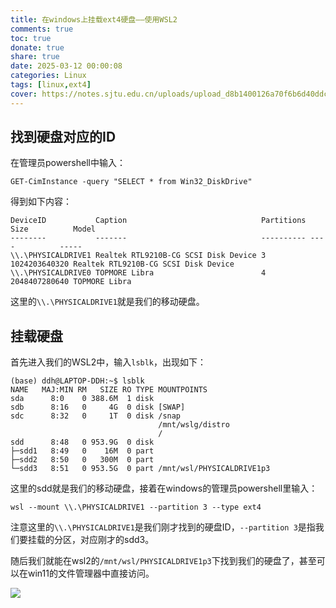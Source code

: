 ```yaml
---
title: 在windows上挂载ext4硬盘——使用WSL2
comments: true
toc: true
donate: true
share: true
date: 2025-03-12 00:00:08
categories: Linux
tags: [linux,ext4]
cover: https://notes.sjtu.edu.cn/uploads/upload_d8b1400126a70f6b6d40ddca563b7ac1.png
---
```


## 找到硬盘对应的ID

在管理员powershell中输入：

```shell
GET-CimInstance -query "SELECT * from Win32_DiskDrive"
```

得到如下内容：

```
DeviceID           Caption                              Partitions Size          Model
--------           -------                              ---------- ----          -----
\\.\PHYSICALDRIVE1 Realtek RTL9210B-CG SCSI Disk Device 3          1024203640320 Realtek RTL9210B-CG SCSI Disk Device
\\.\PHYSICALDRIVE0 TOPMORE Libra                        4          2048407280640 TOPMORE Libra
```

这里的`\\.\PHYSICALDRIVE1`就是我们的移动硬盘。

## 挂载硬盘

首先进入我们的WSL2中，输入`lsblk`，出现如下：

```
(base) ddh@LAPTOP-DDH:~$ lsblk
NAME   MAJ:MIN RM   SIZE RO TYPE MOUNTPOINTS
sda      8:0    0 388.6M  1 disk
sdb      8:16   0     4G  0 disk [SWAP]
sdc      8:32   0     1T  0 disk /snap
                                 /mnt/wslg/distro
                                 /
sdd      8:48   0 953.9G  0 disk
├─sdd1   8:49   0    16M  0 part
├─sdd2   8:50   0   300M  0 part
└─sdd3   8:51   0 953.5G  0 part /mnt/wsl/PHYSICALDRIVE1p3
```

这里的sdd就是我们的移动硬盘，接着在windows的管理员powershell里输入：

```shell
wsl --mount \\.\PHYSICALDRIVE1 --partition 3 --type ext4
```

注意这里的`\\.\PHYSICALDRIVE1`是我们刚才找到的硬盘ID，``--partition 3``是指我们要挂载的分区，对应刚才的sdd3。

随后我们就能在wsl2的`/mnt/wsl/PHYSICALDRIVE1p3`下找到我们的硬盘了，甚至可以在win11的文件管理器中直接访问。

![](https://notes.sjtu.edu.cn/uploads/upload_3c51a596838f1138990b7e60cab36498.png)